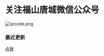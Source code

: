 # 关注福山唐城微信公众号
![qrcode.png](https://z4a.net/images/2023/05/15/qrcode.png)
### 最近更新
<a href="https://mp.weixin.qq.com/s/uTPqECBp-LnI1MuVp7Adww">点我</a>